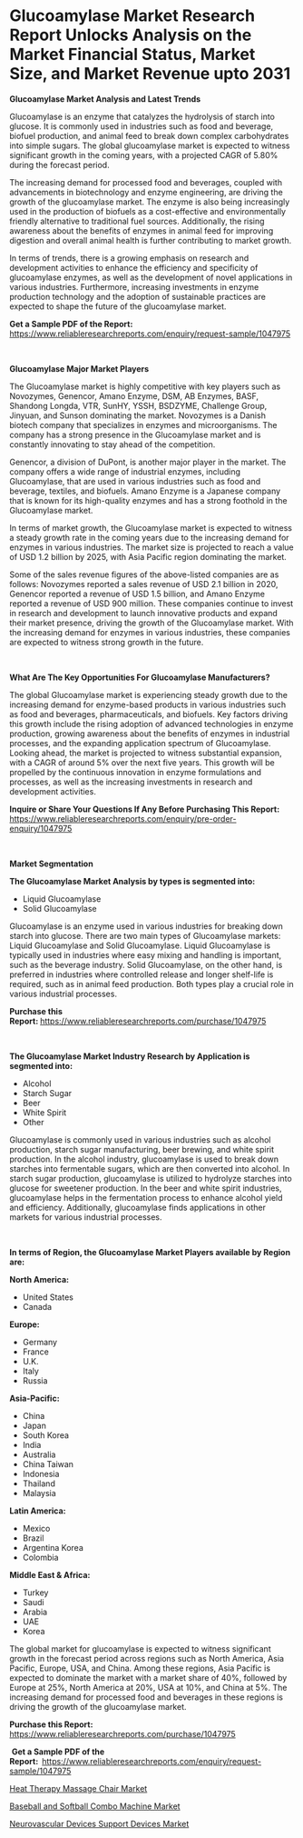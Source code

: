 <p><h1>Glucoamylase Market Research Report Unlocks Analysis on the Market Financial Status, Market Size, and Market Revenue upto 2031</h1></p><p><strong>Glucoamylase Market Analysis and Latest Trends</strong></p>
<p><p>Glucoamylase is an enzyme that catalyzes the hydrolysis of starch into glucose. It is commonly used in industries such as food and beverage, biofuel production, and animal feed to break down complex carbohydrates into simple sugars. The global glucoamylase market is expected to witness significant growth in the coming years, with a projected CAGR of 5.80% during the forecast period.</p><p>The increasing demand for processed food and beverages, coupled with advancements in biotechnology and enzyme engineering, are driving the growth of the glucoamylase market. The enzyme is also being increasingly used in the production of biofuels as a cost-effective and environmentally friendly alternative to traditional fuel sources. Additionally, the rising awareness about the benefits of enzymes in animal feed for improving digestion and overall animal health is further contributing to market growth.</p><p>In terms of trends, there is a growing emphasis on research and development activities to enhance the efficiency and specificity of glucoamylase enzymes, as well as the development of novel applications in various industries. Furthermore, increasing investments in enzyme production technology and the adoption of sustainable practices are expected to shape the future of the glucoamylase market.</p></p>
<p><strong>Get a Sample PDF of the Report:&nbsp;</strong> <a href="https://www.reliableresearchreports.com/enquiry/request-sample/1047975">https://www.reliableresearchreports.com/enquiry/request-sample/1047975</a></p>
<p>&nbsp;</p>
<p><strong>Glucoamylase Major Market Players</strong></p>
<p><p>The Glucoamylase market is highly competitive with key players such as Novozymes, Genencor, Amano Enzyme, DSM, AB Enzymes, BASF, Shandong Longda, VTR, SunHY, YSSH, BSDZYME, Challenge Group, Jinyuan, and Sunson dominating the market. Novozymes is a Danish biotech company that specializes in enzymes and microorganisms. The company has a strong presence in the Glucoamylase market and is constantly innovating to stay ahead of the competition. </p><p>Genencor, a division of DuPont, is another major player in the market. The company offers a wide range of industrial enzymes, including Glucoamylase, that are used in various industries such as food and beverage, textiles, and biofuels. Amano Enzyme is a Japanese company that is known for its high-quality enzymes and has a strong foothold in the Glucoamylase market.</p><p>In terms of market growth, the Glucoamylase market is expected to witness a steady growth rate in the coming years due to the increasing demand for enzymes in various industries. The market size is projected to reach a value of USD 1.2 billion by 2025, with Asia Pacific region dominating the market.</p><p>Some of the sales revenue figures of the above-listed companies are as follows: Novozymes reported a sales revenue of USD 2.1 billion in 2020, Genencor reported a revenue of USD 1.5 billion, and Amano Enzyme reported a revenue of USD 900 million. These companies continue to invest in research and development to launch innovative products and expand their market presence, driving the growth of the Glucoamylase market. With the increasing demand for enzymes in various industries, these companies are expected to witness strong growth in the future.</p></p>
<p>&nbsp;</p>
<p><strong>What Are The Key Opportunities For Glucoamylase Manufacturers?</strong></p>
<p><p>The global Glucoamylase market is experiencing steady growth due to the increasing demand for enzyme-based products in various industries such as food and beverages, pharmaceuticals, and biofuels. Key factors driving this growth include the rising adoption of advanced technologies in enzyme production, growing awareness about the benefits of enzymes in industrial processes, and the expanding application spectrum of Glucoamylase. Looking ahead, the market is projected to witness substantial expansion, with a CAGR of around 5% over the next five years. This growth will be propelled by the continuous innovation in enzyme formulations and processes, as well as the increasing investments in research and development activities.</p></p>
<p><strong>Inquire or Share Your Questions If Any Before Purchasing This Report:</strong> <a href="https://www.reliableresearchreports.com/enquiry/pre-order-enquiry/1047975">https://www.reliableresearchreports.com/enquiry/pre-order-enquiry/1047975</a></p>
<p>&nbsp;</p>
<p><strong>Market Segmentation</strong></p>
<p><strong>The Glucoamylase Market Analysis by types is segmented into:</strong></p>
<p><ul><li>Liquid Glucoamylase</li><li>Solid Glucoamylase</li></ul></p>
<p><p>Glucoamylase is an enzyme used in various industries for breaking down starch into glucose. There are two main types of Glucoamylase markets: Liquid Glucoamylase and Solid Glucoamylase. Liquid Glucoamylase is typically used in industries where easy mixing and handling is important, such as the beverage industry. Solid Glucoamylase, on the other hand, is preferred in industries where controlled release and longer shelf-life is required, such as in animal feed production. Both types play a crucial role in various industrial processes.</p></p>
<p><strong>Purchase this Report:&nbsp;</strong><a href="https://www.reliableresearchreports.com/purchase/1047975">https://www.reliableresearchreports.com/purchase/1047975</a></p>
<p>&nbsp;</p>
<p><strong>The Glucoamylase Market Industry Research by Application is segmented into:</strong></p>
<p><ul><li>Alcohol</li><li>Starch Sugar</li><li>Beer</li><li>White Spirit</li><li>Other</li></ul></p>
<p><p>Glucoamylase is commonly used in various industries such as alcohol production, starch sugar manufacturing, beer brewing, and white spirit production. In the alcohol industry, glucoamylase is used to break down starches into fermentable sugars, which are then converted into alcohol. In starch sugar production, glucoamylase is utilized to hydrolyze starches into glucose for sweetener production. In the beer and white spirit industries, glucoamylase helps in the fermentation process to enhance alcohol yield and efficiency. Additionally, glucoamylase finds applications in other markets for various industrial processes.</p></p>
<p>&nbsp;</p>
<p><strong>In terms of Region, the Glucoamylase Market Players available by Region are:</strong></p>
<p>
    <p> <strong> North America: </strong>
        <ul>
            <li>United States</li>
            <li>Canada</li>
        </ul>
        </p> 
    <p> <strong> Europe: </strong>
        <ul>
            <li>Germany</li>
            <li>France</li>
            <li>U.K.</li>
            <li>Italy</li>
            <li>Russia</li>
        </ul>
        </p> 
    <p> <strong> Asia-Pacific: </strong>
        <ul>
            <li>China</li>
            <li>Japan</li>
            <li>South Korea</li>
            <li>India</li>
            <li>Australia</li>
            <li>China Taiwan</li>
            <li>Indonesia</li>
            <li>Thailand</li>
            <li>Malaysia</li>
        </ul>
        </p> 
    <p> <strong> Latin America: </strong>
        <ul>
            <li>Mexico</li>
            <li>Brazil</li>
            <li>Argentina Korea</li>
            <li>Colombia</li>
        </ul>
        </p> 
    <p> <strong> Middle East & Africa: </strong>
        <ul>
            <li>Turkey</li>
            <li>Saudi</li>
            <li>Arabia</li>
            <li>UAE</li>
            <li>Korea</li>
        </ul>
    </p>
    </p>
<p><p>The global market for glucoamylase is expected to witness significant growth in the forecast period across regions such as North America, Asia Pacific, Europe, USA, and China. Among these regions, Asia Pacific is expected to dominate the market with a market share of 40%, followed by Europe at 25%, North America at 20%, USA at 10%, and China at 5%. The increasing demand for processed food and beverages in these regions is driving the growth of the glucoamylase market.</p></p>
<p><strong>Purchase this Report: </strong><a href="https://www.reliableresearchreports.com/purchase/1047975">https://www.reliableresearchreports.com/purchase/1047975</a></p>
<p>&nbsp;<strong>Get a Sample PDF of the Report:&nbsp;&nbsp;</strong><a href="https://www.reliableresearchreports.com/enquiry/request-sample/1047975">https://www.reliableresearchreports.com/enquiry/request-sample/1047975</a></p>
<p><strong></strong></p>
<p><p><a href="https://view.publitas.com/reportprime-1/heat-therapy-massage-chair-market-size-share-trends-analysis-report-by-material-by-type-by-end-user-by-region-and-segment-forecasts-2023-2030/">Heat Therapy Massage Chair Market</a></p><p><a href="https://view.publitas.com/reportprime-1/global-baseball-and-softball-combo-machine-market-by-types-applications-and-major-players-with-regional-growth-rate-analysis-and-development-situation-from-2023-to-2030/">Baseball and Softball Combo Machine Market</a></p><p><a href="https://view.publitas.com/reportprime-1/neurovascular-devices-support-devices-market-furnish-information-about-market-size-market-share-market-dynamics-and-projections-spanning-from-2023-to-2030/">Neurovascular Devices Support Devices Market</a></p></p>
